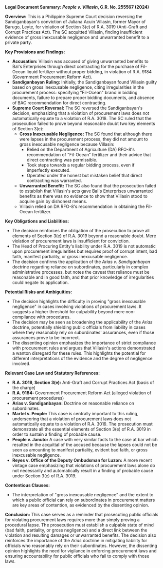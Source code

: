 **Legal Document Summary: *People v. Villasin*, G.R. No. 255567 (2024)**

**Overview:** This is a Philippine Supreme Court decision reversing the Sandiganbayan's conviction of Juliana Acuin Villasin, former Mayor of Barugo, Leyte, for violation of Section 3(e) of R.A. 3019 (Anti-Graft and Corrupt Practices Act). The SC acquitted Villasin, finding insufficient evidence of gross inexcusable negligence and unwarranted benefit to a private party.

**Key Provisions and Findings:**

*   **Accusation:** Villasin was accused of giving unwarranted benefits to Bal's Enterprises through direct contracting for the purchase of Fil-Ocean liquid fertilizer without proper bidding, in violation of R.A. 9184 (Government Procurement Reform Act).
*   **Sandiganbayan Ruling:** Initially, the Sandiganbayan found Villasin guilty based on gross inexcusable negligence, citing irregularities in the procurement process: specifying "Fil-Ocean" brand in bidding documents, failure to prepare proper bidding documents, and absence of BAC recommendation for direct contracting.
*   **Supreme Court Reversal:** The SC reversed the Sandiganbayan's decision, emphasizing that a violation of procurement laws does not automatically equate to a violation of R.A. 3019. The SC ruled that the prosecution failed to prove beyond reasonable doubt two key elements of Section 3(e):
    *   **Gross Inexcusable Negligence:** The SC found that although there were lapses in the procurement process, they did not amount to gross inexcusable negligence because Villasin:
        *   Relied on the Department of Agriculture (DA) RFO-8's recommendation of "Fil-Ocean" fertilizer and their advice that direct contracting was permissible.
        *   Took steps towards a regular bidding process, even if imperfectly executed.
        *   Operated under the honest but mistaken belief that direct contracting was warranted.
    *   **Unwarranted Benefit:** The SC also found that the prosecution failed to establish that Villasin's acts gave Bal's Enterprises unwarranted benefits as there was no evidence to show that Villasin stood to acquire gain by dishonest means.
    *   Villasin relied on DA RFO-8's recommendation in obtaining the Fil-Ocean fertilizer.

**Key Obligations and Liabilities:**

*   The decision reinforces the obligation of the prosecution to prove all elements of Section 3(e) of R.A. 3019 beyond a reasonable doubt. Mere violation of procurement laws is insufficient for conviction.
*   The Head of Procuring Entity's liability under R.A. 3019 is not automatic upon procurement irregularities but requires proof of corrupt intent, bad faith, manifest partiality, or gross inexcusable negligence.
*   The decision confirms the application of the *Arias v. Sandiganbayan* doctrine regarding reliance on subordinates, particularly in complex administrative processes, but notes the caveat that reliance must be reasonable and in good faith, and that prior knowledge of irregularities could negate its application.

**Potential Risks and Ambiguities:**

*   The decision highlights the difficulty in proving "gross inexcusable negligence" in cases involving violations of procurement laws. It suggests a higher threshold for culpability beyond mere non-compliance with procedures.
*   The decision may be seen as broadening the applicability of the *Arias* doctrine, potentially shielding public officials from liability in cases where they reasonably rely on subordinates' assurances, even if those assurances prove to be incorrect.
*   The dissenting opinion emphasizes the importance of strict compliance with procurement rules and argues that Villasin's actions demonstrated a wanton disregard for these rules. This highlights the potential for different interpretations of the evidence and the degree of negligence involved.

**Relevant Case Law and Statutory References:**

*   **R.A. 3019, Section 3(e):** Anti-Graft and Corrupt Practices Act (basis of the charge)
*   **R.A. 9184:** Government Procurement Reform Act (alleged violation of procurement procedures)
*   **Arias v. Sandiganbayan:** Doctrine on reasonable reliance on subordinates.
*   **Martel v. People:** This case is centrally important to this ruling, underscoring that a violation of procurement laws does not automatically equate to a violation of R.A. 3019. The prosecution must demonstrate all the essential elements of Section 3(e) of R.A. 3019 in order to sustain a finding of probable cause.
*   **People v. Januto:** A case with very similar facts to the case at bar which resulted in the acquittal of the accused because the lapses could not be seen as amounting to manifest partiality, evident bad faith, or gross inexcusable negligence.
*   **Reyes v. Office of the Deputy Ombudsman for Luzon:** A more recent vintage case emphasizing that violations of procurement laws alone do not necessarily and automatically result in a finding of probable cause under Section 3(e) of R.A. 3019.

**Contentious Clauses:**

*   The interpretation of "gross inexcusable negligence" and the extent to which a public official can rely on subordinates in procurement matters are key areas of contention, as evidenced by the dissenting opinion.

**Conclusion:** This case serves as a reminder that prosecuting public officials for violating procurement laws requires more than simply proving a procedural lapse. The prosecution must establish a culpable state of mind (bad faith, partiality, or gross negligence) and a direct link between the violation and resulting damages or unwarranted benefits. The decision also reinforces the importance of the *Arias* doctrine in mitigating liability for officials who reasonably rely on their subordinates. However, the dissenting opinion highlights the need for vigilance in enforcing procurement laws and ensuring accountability for public officials who fail to comply with those laws.